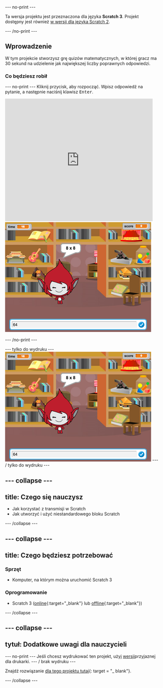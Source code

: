 \--- no-print \---

Ta wersja projektu jest przeznaczona dla języka **Scratch 3**. Projekt dostępny jest również [w wersji dla języka Scratch 2](https://projects.raspberrypi.org/en/projects/brain-game-scratch2).

\--- /no-print \---

## Wprowadzenie

W tym projekcie stworzysz grę quizów matematycznych, w której gracz ma 30 sekund na udzielenie jak największej liczby poprawnych odpowiedzi.

### Co będziesz robił

\--- no-print \--- Kliknij przycisk, aby rozpocząć. Wpisz odpowiedź na pytanie, a następnie naciśnij klawisz <kbd>Enter</kbd>.

<div class="scratch-preview">
  <iframe allowtransparency="true" width="485" height="402" src="https://scratch.mit.edu/projects/embed/250234955/?autostart=false" frameborder="0" scrolling="no"></iframe>
  <img src="images/brain-final.png">
</div>

\--- /no-print \---

\--- tylko do wydruku \--- ![Brain Game](images/brain-final.png) \--- / tylko do wydruku \---

## \--- collapse \---

## title: Czego się nauczysz

+ Jak korzystać z transmisji w Scratch
+ Jak utworzyć i użyć niestandardowego bloku Scratch

\--- /collapse \---

## \--- collapse \---

## title: Czego będziesz potrzebować

### Sprzęt

+ Komputer, na którym można uruchomić Scratch 3

### Oprogramowanie

+ Scratch 3 ([online](http://rpf.io/scratchon){:target="_blank"} lub [offline](http://rpf.io/scratchoff){:target="_blank"})

\--- /collapse \---

## \--- collapse \---

## tytuł: Dodatkowe uwagi dla nauczycieli

\--- no-print \--- Jeśli chcesz wydrukować ten projekt, użyj [wersji](https://projects.raspberrypi.org/en/projects/brain-game/print)przyjaznej dla drukarki. \--- / brak wydruku \---

Znajdź rozwiązanie [dla tego projektu tutaj](http://rpf.io/p/en/brain-game-get){: target = "_ blank"}.

\--- /collapse \---